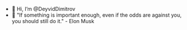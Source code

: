 - 👋 Hi, I’m @DeyvidDimitrov
- 👀 "If something is important enough, even if the odds are against you, you should still do it." - Elon Musk

